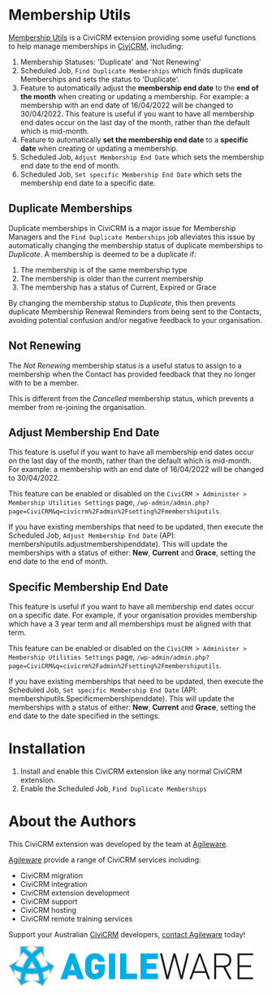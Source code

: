 # Membership Utils

[Membership Utils](https://github.com/agileware/au.com.agileware.membershiputils) is a CiviCRM extension providing some useful functions to help manage memberships in [CiviCRM](https://civicrm.org), including:
1. Membership Statuses: 'Duplicate' and 'Not Renewing'
2. Scheduled Job, `Find Duplicate Memberships` which finds duplicate Memberships and sets the status to 'Duplicate'.
3. Feature to automatically adjust the **membership end date** to the **end of the month** when creating or updating a membership. For example: a membership with an end date of 16/04/2022 will be changed to 30/04/2022. This feature is useful if you want to have all membership end dates occur on the last day of the month, rather than the default which is mid-month.
4. Feature to automatically **set the membership end date** to a **specific date** when creating or updating a membership. 
5. Scheduled Job, `Adjust Membership End Date` which sets the membership end date to the end of month.
6. Scheduled Job, `Set specific Membership End Date` which sets the membership end date to a specific date.
 
## Duplicate Memberships

Duplicate memberships in CiviCRM is a major issue for Membership Managers and the `Find Duplicate Memberships` job alleviates this issue by automatically changing the membership status of duplicate memberships to *Duplicate*. A membership is deemed to be a duplicate if:
1. The membership is of the same membership type
2. The membership is older than the current membership
3. The membership has a status of Current, Expired or Grace

By changing the membership status to *Duplicate*, this then prevents duplicate Membership Renewal Reminders from being sent to the Contacts, avoiding potential confusion and/or negative feedback to your organisation.

## Not Renewing

The *Not Renewing* membership status is a useful status to assign to a membership when the Contact has provided feedback that they no longer with to be a member.

This is different from the *Cancelled* membership status, which prevents a member from re-joining the organisation.

## Adjust Membership End Date

This feature is useful if you want to have all membership end dates occur on the last day of the month, rather than the default which is mid-month. For example: a membership with an end date of 16/04/2022 will be changed to 30/04/2022.

This feature can be enabled or disabled on the `CiviCRM > Administer > Membership Utilities Settings` page, `/wp-admin/admin.php?page=CiviCRM&q=civicrm%2Fadmin%2Fsetting%2Fmembershiputils`.

If you have existing memberships that need to be updated, then execute the Scheduled Job, `Adjust Membership End Date` (API:  membershiputils.adjustmembershipenddate). This will update the memberships with a status of either: **New**, **Current** and **Grace**, setting the end date to the end of month.

## Specific Membership End Date

This feature is useful if you want to have all membership end dates occur on a specific date. For example, if your organisation provides membership which have a 3 year term and all memberships must be aligned with that term.

This feature can be enabled or disabled on the `CiviCRM > Administer > Membership Utilities Settings` page, `/wp-admin/admin.php?page=CiviCRM&q=civicrm%2Fadmin%2Fsetting%2Fmembershiputils`.

If you have existing memberships that need to be updated, then execute the Scheduled Job, `Set specific Membership End Date` (API:  membershiputils.Specificmembershipenddate). This will update the memberships with a status of either: **New**, **Current** and **Grace**, setting the end date to the date specified in the settings.

# Installation

1. Install and enable this CiviCRM extension like any normal CiviCRM extension.
1. Enable the Scheduled Job, `Find Duplicate Memberships`

# About the Authors

This CiviCRM extension was developed by the team at [Agileware](https://agileware.com.au).

[Agileware](https://agileware.com.au) provide a range of CiviCRM services including:

* CiviCRM migration
* CiviCRM integration
* CiviCRM extension development
* CiviCRM support
* CiviCRM hosting
* CiviCRM remote training services

Support your Australian [CiviCRM](https://civicrm.org) developers, [contact Agileware](https://agileware.com.au/contact) today!

![Agileware](images/agileware-logo.png)